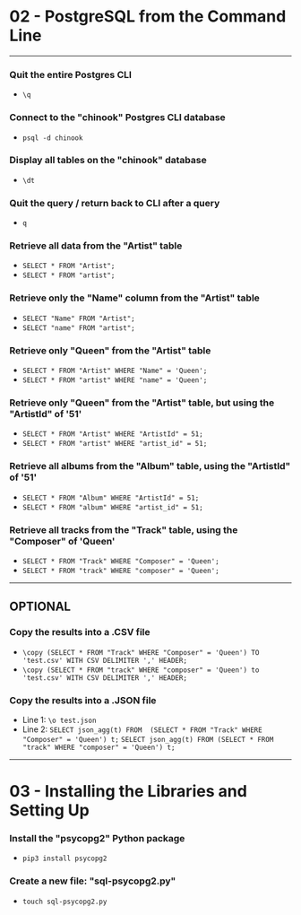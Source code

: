 # 02 - PostgreSQL from the Command Line

---

### Quit the entire Postgres CLI
- `\q`

### Connect to the "chinook" Postgres CLI database
- `psql -d chinook`

### Display all tables on the "chinook" database
- `\dt`

### Quit the query / return back to CLI after a query
- `q`

### Retrieve all data from the "Artist" table
- `SELECT * FROM "Artist";`
- `SELECT * FROM "artist";`

### Retrieve only the "Name" column from the "Artist" table
- `SELECT "Name" FROM "Artist";`
- `SELECT "name" FROM "artist";`

### Retrieve only "Queen" from the "Artist" table
- `SELECT * FROM "Artist" WHERE "Name" = 'Queen';`
- `SELECT * FROM "artist" WHERE "name" = 'Queen';`

### Retrieve only "Queen" from the "Artist" table, but using the "ArtistId" of '51'
- `SELECT * FROM "Artist" WHERE "ArtistId" = 51;`
- `SELECT * FROM "artist" WHERE "artist_id" = 51;`

### Retrieve all albums from the "Album" table, using the "ArtistId" of '51'
- `SELECT * FROM "Album" WHERE "ArtistId" = 51;`
- `SELECT * FROM "album" WHERE "artist_id" = 51;`

### Retrieve all tracks from the "Track" table, using the "Composer" of 'Queen'
- `SELECT * FROM "Track" WHERE "Composer" = 'Queen';`
- `SELECT * FROM "track" WHERE "composer" = 'Queen';`

---

## OPTIONAL

### Copy the results into a .CSV file
- `\copy (SELECT * FROM "Track" WHERE "Composer" = 'Queen') TO 'test.csv' WITH CSV DELIMITER ',' HEADER;`
- `\copy (SELECT * FROM "track" WHERE "composer" = 'Queen') to 'test.csv' WITH CSV DELIMITER ',' HEADER;` 

### Copy the results into a .JSON file
- Line 1: `\o test.json`
- Line 2: `SELECT json_agg(t) FROM  (SELECT * FROM "Track" WHERE "Composer" = 'Queen') t;`
 `SELECT json_agg(t) FROM (SELECT * FROM "track" WHERE "composer" = 'Queen') t;`

---

# 03 - Installing the Libraries and Setting Up

### Install the "psycopg2" Python package
- `pip3 install psycopg2`

### Create a new file: "sql-psycopg2.py"
- `touch sql-psycopg2.py`


